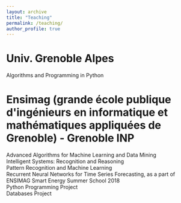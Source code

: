 ```yaml
---
layout: archive
title: "Teaching"
permalink: /teaching/
author_profile: true
---
```



Univ. Grenoble Alpes
===
Algorithms and Programming in Python 


Ensimag (grande école publique d'ingénieurs en informatique et mathématiques appliquées de Grenoble) - Grenoble INP
===
Advanced Algorithms for Machine Learning and Data Mining  
Intelligent Systems: Recognition and Reasoning  
Pattern Recognition and Machine Learning  
Recurrent Neural Networks for Time Series Forecasting, as a part of ENSIMAG Smart Energy Summer School 2018  
Python Programming Project  
Databases Project  
